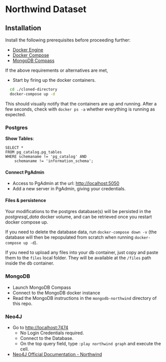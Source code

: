 # Northwind Dataset

## Installation

Install the following prerequisites before proceeding further:

* [Docker Engine](https://docs.docker.com/engine/)
* [Docker Compose](https://docs.docker.com/compose/)
* [MongoDB Compass](https://www.mongodb.com/try/download/compass)

If the above requirements or alternatives are met,
  - Start by firing up the docker containers.
  ```bash
    cd ./cloned-directory
    docker-compose up -d
  ```
  This should visually notify that the containers are up and running.
  After a few seconds, check with `docker ps -a` whether everything is running as expected.


### Postgres

**Show Tables**:

```postgres
SELECT *
FROM pg_catalog.pg_tables
WHERE schemaname != 'pg_catalog' AND 
    schemaname != 'information_schema';
```

#### Connect PgAdmin

* Access to PgAdmin at the url: [http://localhost:5050](http://localhost:5050)
* Add a new server in PgAdmin, giving your credentials.

#### Files & persistence

Your modifications to the postgres database(s) will be persisted in the *postgresql_data* docker volume, and can be retrieved once you restart docker compose up.

If you need to delete the database data, run `docker-compose down -v` (the database will then be repopulated from scratch when running `docker-compose up -d`).

If you need to upload any files into your db container, just copy and paste them to the `files` local folder. They will be available at the `/files` path inside the db container.


### MongoDB

* Launch MongoDB Compass
* Connect to the MongoDB docker instance 
* Read the MongoDB instructions in the `mongodb-northwind` directory of this repo.

### Neo4J

* Go to [http://localhost:7474](http://localhost:7474/)
    - No Login Credentials required.
    - Connect to the Database.
    - On the top query field, type `:play northwind graph` and execute the cell.
* [Neo4J Official Documentation - Northwind](https://neo4j.com/docs/getting-started/appendix/tutorials/guide-import-relational-and-etl/)
